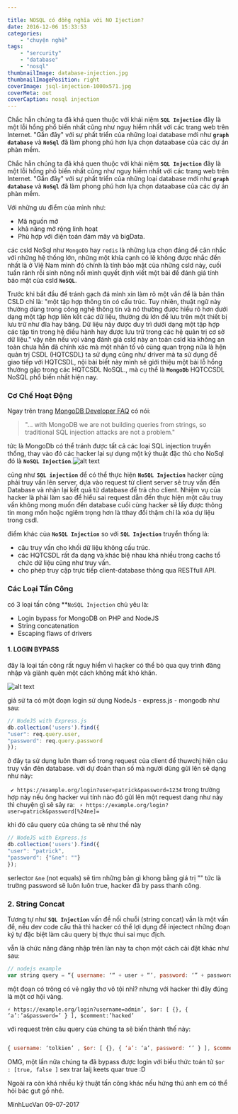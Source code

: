 ```yaml
---

title: NOSQL có đồng nghĩa với NO Ijection?
date: 2016-12-06 15:33:53
categories:
	- "chuyện nghề" 
tags:
	- "sercurity"
	- "database" 
	- "nosql" 
thumbnailImage: database-injection.jpg
thumbnailImagePosition: right
coverImage: jsql-injection-1000x571.jpg
coverMeta: out
coverCaption: nosql injection
---
```


Chắc hẳn chúng ta đã khá quen thuộc với khái niệm **``SQL Injection``** đây là một lỗi hổng phổ biến nhất cũng như nguy hiểm nhất với các trang web trên Internet. "Gần đây" với sự phất triển của những loại database mới như **``graph database``** và **``NoSql``**  đã làm phong phú hơn lựa chọn dataabase của các dự án phàn mềm.

<!--more-->

Chắc hẳn chúng ta đã khá quen thuộc với khái niệm **``SQL Injection``** đây là một lỗi hổng phổ biến nhất cũng như nguy hiểm nhất với các trang web trên Internet. "Gần đây" với sự phất triển của những loại database mới như **``graph database``** và **``NoSql``**  đã làm phong phú hơn lựa chọn dataabase của các dự án phàn mềm.

Với những ưu điểm của mình như:

- Mã nguồn mở
- khả năng mở rộng linh hoạt
- Phù hợp với điện toán đám mây và bigData.

các  csld NoSql như ``MongoDb`` hay ``redis`` là những lựa chọn đáng để cân nhắc với những hệ thống lớn, những một khía cạnh có lẽ không được nhắc đến nhất là ở Việ Nam mình đó chính là tính bảo mật của những csld này, cuối tuần rảnh rỗi sinh nông nổi mình quyết định viết một bài để đánh giá tính bảo mật của csld **``NoSQL``**.

Trước khi bắt đầu để tránh gạch đá mình xin làm rõ một vắn để là bản thân CSLD chỉ là:  "một tập hợp thông tin có cấu trúc. Tuy nhiên, thuật ngữ này thường dùng trong công nghệ thông tin và nó thường được hiểu rõ hơn dưới dạng một tập hợp liên kết các dữ liệu, thường đủ lớn để lưu trên một thiết bị lưu trữ như đĩa hay băng. Dữ liệu này được duy trì dưới dạng một tập hợp các tập tin trong hệ điều hành hay được lưu trữ trong các hệ quản trị cơ sở dữ liệu." vậy nên nếu vọi vàng đánh giá csld này an toàn csld kia không an toàn chưa hẳn đã chính xác mà một nhân tố vô cùng quan trọng nữa là hện quản trị CSDL (HQTCSDL)  ta sử dụng cũng như driver mà ta sử dụng để giao tiếp với HQTCSDL, nội bài biết này mình sẽ giới thiệu một bài lỗ hổng thường gặp trong các HQTCSDL  NoSQL., mà cụ thể là **``MongoDb``** HQTCCSDL NoSQL phổ biến nhất hiện nay.

### Cơ Chế Hoạt Động

Ngay trên trang [MongoDB Developer FAQ](https://www.mongodb.com/blog/post/securing-mongodb-part-4-environmental-control-and-database-management) có nói: 


> "... with MongoDB we are not building queries from strings, so traditional SQL injection attacks are not a problem."

tức là MongoDb có thể tránh được tất cả các loại SQL injection truyển thống, thay vào đó các hacker lại sự dụng một ký thuật đặc thù cho NoSql đó là **``NoSQL Injection``**.![alt text](https://s3-ap-southeast-1.amazonaws.com/kipalog.com/8wv4as2wkw_Untitled.png)

cũng như **``SQL injection``** để có thể thực hiện **``NoSQL Injection``** hacker cũng phải truy vấn lên server, dựa vào request từ client server sẽ truy vấn đến Database và nhận lại kết quả từ database để trả cho client. Nhiệm vụ của hacker là phải làm sao để hiểu sai request dẫn đến thực hiện một câu truy vấn không mong muốn đến database cuối cùng  hacker sẽ lấy được thông tin mong mốn hoặc ngiêm trọng hơn là tthay đổi thậm chí là xóa  dự liệu trong csdl.


điểm khác của **``NoSQL Injection``** so với **``SQL Injection``** truyển thống là: 

- câu truy vấn cho khối dữ liệu không cấu trúc.
- các HQTCSDL rất đa dạng và khác biệ nhau khá nhiều trong cachs tổ chức dữ liệu cũng như truy vấn.
-  cho phép truy cập trực tiếp client-database thông qua RESTfull API.

### Các Loại Tấn Công

có 3 loại tấn công **``NoSQL Injection`` chủ yêu là:

- Login bypass for MongoDB on PHP and NodeJS
- String concatenation
- Escaping flaws of drivers

#### 1.  LOGIN BYPASS

đây là loại tấn công rất nguy hiểm vì hacker có thể bỏ qua quy trình đăng nhập và giành quên một cách không mất khó khăn.

![alt text](https://s3-ap-southeast-1.amazonaws.com/kipalog.com/oweob0dteu_Bypass-Login-sql-injection.png)

giả sử ta có một đoạn login sử dụng NodeJs - express.js - mongodb  như sau:

```javascript 
// NodeJS with Express.js
db.collection('users').find({
"user": req.query.user,
"password": req.query.password
});
```

ở đây ta sử dụng luôn tham số trong request của client để thuwchj hiện câu truy vấn đên database. với dự đoán than số mà người dùng gửi lên sẽ dạng như này:

`` ✔ https://example.org/login?user=patrick&password=1234``
trong trường hợp này nếu ông hacker vui tính nào đó gửi lên một request dang như này thì chuyện gì sẽ sảy ra:
``	⚡ https://example.org/login?user=patrick&password[%24ne]= ``

khi đó câu query của chúng ta sẽ như thế này

```javascript
// NodeJS with Express.js
db.collection('users').find({
"user": "patrick",
"password": {"&ne": ""}
});
```

serlector ``&ne`` (not equals) sẽ tìm những bản gì khong bằng giá trị "" tức là trường password sẽ luôn luôn true, hacker đã by pass thanh công.

### 2. String Concat

Tương tự như **``SQL Injection``** vấn đề nối chuỗi (string concat) vẫn là một vấn đề, nếu dev code cẩu thả thì hacker có thể lợi dụng để injectect những đoạn ký tự đặc biệt làm câu query bị thực thui sai mục địch.

vẫn là chức năng đăng nhập trên làn này ta chọn một cách cài đặt khác như sau:

```javascript
// nodejs example
var string query = “{ username: ‘“ + user + “’, password: ‘” + password + “’ }”

```
một đoạn có trông có vẻ ngây thơ vô tội nhỉ? nhưng với hacker thì đây đúng là một cơ hội vàng. 

``⚡ https://example.org/login?username=admin’, $or: [ {}, { ‘a’:’a&password=’ } ], $comment:’hacked’``

với request trên câu query của chúng ta sẽ biến thành thế này:

```javascript

{ username: ‘tolkien’ , $or: [ {}, { ‘a’: ‘a’, password: ‘’ } ], $comment: ‘hacked’ }

```

OMG, một lần nữa chúng ta đã bypass được login với biểu thức toán tử ``$or : [true, false ]`` sex trar laij keets quar true :D

Ngoài ra còn khá nhiều kỹ thuật tấn công khác nếu hứng thú anh em có thể hỏi bác gut gồ nhé.

MinhLucVan 09-07-2017